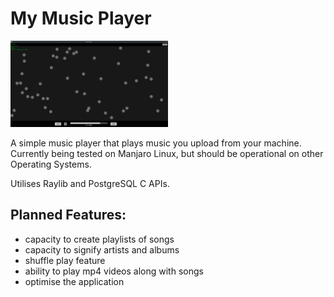 # My Music Player

<img src="assets/example.png" width="50%">

A simple music player that plays music you upload from your machine. Currently being tested on Manjaro Linux, but should
be operational on other Operating Systems.

Utilises Raylib and PostgreSQL C APIs.

## Planned Features:

- capacity to create playlists of songs
- capacity to signify artists and albums
- shuffle play feature
- ability to play mp4 videos along with songs
- optimise the application